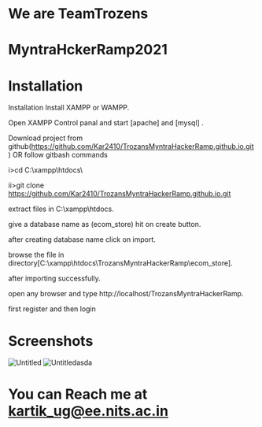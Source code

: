 # We are TeamTrozens 
# MyntraHckerRamp2021
# Installation

Installation
Install XAMPP or WAMPP.

Open XAMPP Control panal and start [apache] and [mysql] .

Download project from github(https://github.com/Kar2410/TrozansMyntraHackerRamp.github.io.git)
OR follow gitbash commands

i>cd C:\xampp\htdocs\

ii>git clone https://github.com/Kar2410/TrozansMyntraHackerRamp.github.io.git

extract files in C:\xampp\htdocs.

give a database name as (ecom_store) hit on create button.

after creating database name click on import.

browse the file in directory[C:\xampp\htdocs\TrozansMyntraHackerRamp\ecom_store].

after importing successfully.

open any browser and type http://localhost/TrozansMyntraHackerRamp.

first register and then login

# Screenshots
![Untitled](https://user-images.githubusercontent.com/56619907/140615069-5bf08390-7d0a-4ce7-a519-fd585b0cf013.png)
![Untitledasda](https://user-images.githubusercontent.com/56619907/140615109-1c37d2e8-21d5-4d4b-a2bd-469ebd0aafad.png)



# You can Reach me at kartik_ug@ee.nits.ac.in
